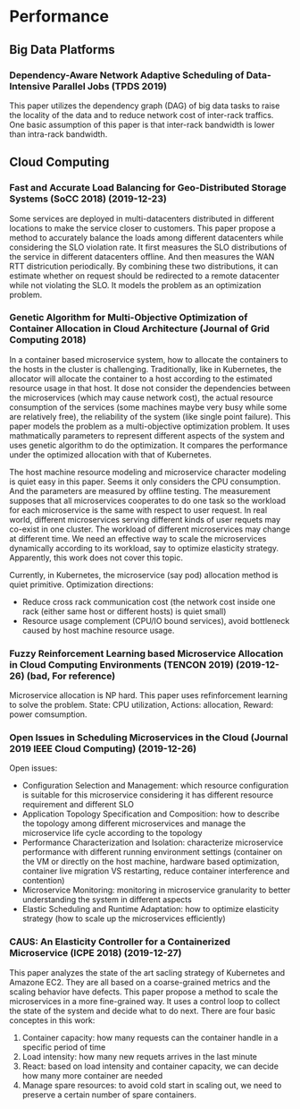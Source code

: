 # Performance

## Big Data Platforms

### Dependency-Aware Network Adaptive Scheduling of Data-Intensive Parallel Jobs (TPDS 2019)

This paper utilizes the dependency graph (DAG) of big data tasks to raise the locality of the data and to reduce network cost of inter-rack traffics. One basic assumption of this paper is that inter-rack bandwidth is lower than intra-rack bandwidth.

## Cloud Computing

### Fast and Accurate Load Balancing for Geo-Distributed Storage Systems (SoCC 2018) (2019-12-23)

Some services are deployed in multi-datacenters distributed in different locations to make the service closer to customers. This paper propose a method to accurately balance the loads among different datacenters while considering the SLO violation rate. It first measures the SLO distributions of the service in different datacenters offline. And then measures the WAN RTT districution periodically. By combining these two distributions, it can estimate whether on request should be redirected to a remote datacenter while not violating the SLO. It models the problem as an optimization problem.

### Genetic Algorithm for Multi-Objective Optimization of Container Allocation in Cloud Architecture (Journal of Grid Computing 2018)

In a container based microservice system, how to allocate the containers to the hosts in the cluster is challenging. Traditionally, like in Kubernetes, the allocator will allocate the container to a host according to the estimated resource usage in that host. It dose not consider the dependencies between the microservices (which may cause network cost), the actual resource consumption of the services (some machines maybe very busy while some are relatively free), the reliability of the system (like single point failure). This paper models the problem as a multi-objective optimization problem. It uses mathmatically parameters to represent different aspects of the system and uses genetic algorithm to do the optimization. It compares the performance under the optimized allocation with that of Kubernetes.

The host machine resource modeling and microservice character modeling is quiet easy in this paper. Seems it only considers the CPU consumption. And the parameters are measured by offline testing. The measurement supposes that all microservices cooperates to do one task so the workload for each microservice is the same with respect to user request. In real world, different microservices serving different kinds of user requets may co-exist in one cluster. The workload of different microservices may change at different time. We need an effective way to scale the microservices dynamically according to its workload, say to optimize elasticity strategy. Apparently, this work does not cover this topic.

Currently, in Kubernetes, the microservice (say pod) allocation method is quiet primitive. Optimization directions:

* Reduce cross rack communication cost (the network cost inside one rack (either same host or different hosts) is quiet small)
* Resource usage complement (CPU/IO bound services), avoid bottleneck caused by host machine resource usage.

### Fuzzy Reinforcement Learning based Microservice Allocation in Cloud Computing Environments (TENCON 2019) (2019-12-26) (bad, For reference)

Microservice allocation is NP hard. This paper uses refinforcement learning to solve the problem. State: CPU utilization, Actions: allocation, Reward: power comsumption.

### Open Issues in Scheduling Microservices in the Cloud (Journal 2019 IEEE Cloud Computing) (2019-12-26)

Open issues:

* Configuration Selection and Management: which resource configuration is suitable for this microservice considering it has different resource requirement and different SLO
* Application Topology Specification and Composition: how to describe the topology among different microservices and manage the microservice life cycle according to the topology
* Performance Characterization and Isolation: characterize microservice performance with different running environment settings (container on the VM or directly on the host machine, hardware based optimization, container live migration VS restarting, reduce container interference and contention)
* Microservice Monitoring: monitoring in microservice granularity to better understanding the system in different aspects
* Elastic Scheduling and Runtime Adaptation: how to optimize elasticity strategy (how to scale up the microservices efficiently)

### CAUS: An Elasticity Controller for a Containerized Microservice (ICPE 2018) (2019-12-27)

This paper analyzes the state of the art sacling strategy of Kubernetes and Amazone EC2. They are all based on a coarse-grained metrics and the scaling behavior have defects. This paper propose a method to scale the microservices in a more fine-grained way. It uses a control loop to collect the state of the system and decide what to do next. There are four basic conceptes in this work:

1. Container capacity: how many requests can the container handle in a specific period of time
2. Load intensity: how many new requets arrives in the last minute
3. React: based on load intensity and container capacity, we can decide how many more container are needed
4. Manage spare resources: to avoid cold start in scaling out, we need to preserve a certain number of spare containers.